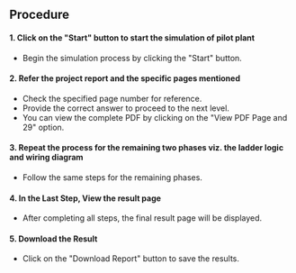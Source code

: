 ## Procedure

#### 1.	Click on the "Start" button to start the simulation of pilot plant
- Begin the simulation process by clicking the "Start" button.

#### 2.	Refer the project report and the specific pages mentioned
- Check the specified page number for reference.
- Provide the correct answer to proceed to the next level.
- You can view the complete PDF by clicking on the "View PDF Page and 29" option.

#### 3.	Repeat the process for the remaining two phases viz. the ladder logic and wiring diagram
- Follow the same steps for the remaining phases.

#### 4.	In the Last Step, View the result page
- After completing all steps, the final result page will be displayed.

#### 5.	Download the Result
- Click on the "Download Report" button to save the results.
